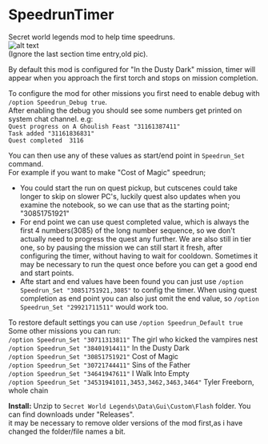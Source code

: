 # SpeedrunTimer
Secret world legends mod to help time speedruns.  
![alt text](https://i.imgur.com/AeQbVol.png "Example")  
(Ignore the last section time entry,old pic).  
	
By default this mod is configured for "In the Dusty Dark" mission, timer will appear when you approach the first torch and stops on mission completion.  


To configure the mod for other missions you first need to enable debug with `/option Speedrun_Debug true`.  
After enabling the debug you should see some numbers get printed on system chat channel. e.g:  
`Quest progress on A Ghoulish Feast "31161387411"`  
`Task added "31161836831"`  
`Quest completed  3116`  

You can then use any of these values as start/end point in `Speedrun_Set` command.  
For example if you want to make "Cost of Magic" speedrun;  
* You could start the run on quest pickup, but cutscenes could take longer to skip on slower PC's,  luckily quest also updates when you examine the notebook, so we can use that as the starting point; "30851751921"
* For end point we can use quest completed value, which is always the first 4 numbers(3085) of the long number sequence, so we don't actually need to progress the quest any further.
  We are also still in tier one, so by pausing the mission we can still start it fresh, after configuring the timer, without having to wait for cooldown.
  Sometimes it may be necessary to run the quest once before you can get a good end and start points.
* Afte start and end values have been found you can just use `/option Speedrun_Set "30851751921,3085"` to config the timer.
  When using quest completion as end point you can also just omit the end value, so `/option Speedrun_Set "29921711511"` would work too.


To restore default settings you can use `/option Speedrun_Default true`  
Some other missions you can run:  
`/option Speedrun_Set "30711313811"` The girl who kicked the vampires nest  
`/option Speedrun_Set "38401914411"` In the Dusty Dark  
`/option Speedrun_Set "30851751921"` Cost of Magic  
`/option Speedrun_Set "30721744411"` Sins of the Father  
`/option Speedrun_Set "34641947611"` I Walk Into Empty  
`/option Speedrun_Set "34531941011,3453,3462,3463,3464"` Tyler Freeborn, whole chain


**Install:**
Unzip to `Secret World Legends\Data\Gui\Custom\Flash` folder. You can find downloads under "Releases".  
it may be necessary to remove older versions of the mod first,as i have changed the folder/file names a bit.